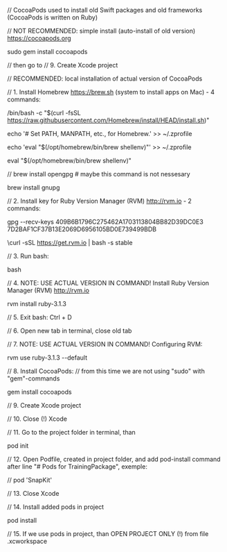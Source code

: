 // CocoaPods used to install old Swift packages and old frameworks (CocoaPods is written on Ruby)

// NOT RECOMMENDED: simple install (auto-install of old version) https://cocoapods.org

sudo gem install cocoapods

// then go to // 9. Create Xcode project

// RECOMMENDED: local installation of actual version of CocoaPods

// 1. Install Homebrew https://brew.sh (system to install apps on Mac) - 4 commands:

/bin/bash -c "$(curl -fsSL https://raw.githubusercontent.com/Homebrew/install/HEAD/install.sh)"

echo '# Set PATH, MANPATH, etc., for Homebrew.' >> ~/.zprofile

echo 'eval "$(/opt/homebrew/bin/brew shellenv)"' >> ~/.zprofile

eval "$(/opt/homebrew/bin/brew shellenv)"

// brew install opengpg # maybe this command is not nessesary

brew install gnupg

// 2. Install key for Ruby Version Manager (RVM) http://rvm.io - 2 commands: 

gpg --recv-keys 409B6B1796C275462A1703113804BB82D39DC0E3 7D2BAF1CF37B13E2069D6956105BD0E739499BDB

\curl -sSL https://get.rvm.io | bash -s stable

// 3. Run bash:

bash

// 4. NOTE: USE ACTUAL VERSION IN COMMAND! Install Ruby Version Manager (RVM) http://rvm.io

rvm install ruby-3.1.3

// 5. Exit bash: Ctrl + D

// 6. Open new tab in terminal, close old tab

// 7. NOTE: USE ACTUAL VERSION IN COMMAND! Configuring RVM:

rvm use ruby-3.1.3 --default

// 8. Install CocoaPods:
// from this time we are not using "sudo" with "gem"-commands

gem install cocoapods

// 9. Create Xcode project

// 10. Close (!) Xcode

// 11. Go to the project folder in terminal, than 

pod init

// 12. Open Podfile, created in project folder, and add pod-install command after line "# Pods for TrainingPackage", exemple:

// pod 'SnapKit'

// 13. Close Xcode

// 14. Install added pods in project

pod install

// 15. If we use pods in project, than OPEN PROJECT ONLY (!) from file .xcworkspace